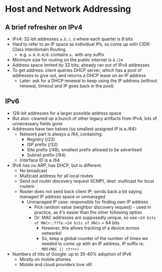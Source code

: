 # Host and Network Addressing

## A brief refresher on IPv4

* IPv4: 32-bit addresses `a.b.c.d` where each quartet is 8 bits
* Hard to refer to an IP space as individual IPs, so come up with CIDR: Class Interdomain Routing
    - e.g. `a.0.0.0/8`: contains `a.` with any suffix
* Minimum size for routing on the public internet is a `/24`
* Address space limited by 32 bits; already ran out of IPv4 addresses
* To get address: client queries DHCP server, which has a pool of addresses to give out, and returns a DHCP lease on an IP address
    - Later: ask for a DHCP renewal to keep using the IP address (without renewal, timeout and IP goes back in the pool)

## IPv6

* 128-bit addresses for a larger possible address space
* But also: cleaned up a bunch of other legacy artifacts from IPv4; lots of unnecessary fields gone
* Addresses have two halves (so smallest assigned IP is a /64):
    - Network part is always a /64, containing:
        - Registry (/23)
        - ISP prefix (/32)
        - Site prefix (/48), smallest prefix allowed to be advertised
        - Subnet prefix (/64)
    - Interface ID is a /64
* IPv6 has no ARP; has DHCP, but is different:
    - No broadcast
    - Multicast address for all local routes
    - Send out router discovery request (ICMP), dest: multicast for local routers
    - Router does not send back client IP; sends back a bit saying managed IP address space or unmanaged
        - Unmanaged IP case: responsible for finding own IP address
            - Pick random value (neighbor discovery request) - used in practice, as it's easier than the other following option
            - Or: MAC addresses are supposedly unique, so use `<24 bits of MAC>::fffe:<24 bits of MAC>` = 64 bits
                - However, this allows tracking of a device *across networks*!
                - So, keep a global counter of the number of times we needed to come up with an IP address, IP suffix is: `MD5(MAC || ctr++)`
* Numbers of hits of Google: up to 35-40% adoption of IPv6
    - Mostly on mobile phones
    - Mobile and cloud providers love v6!